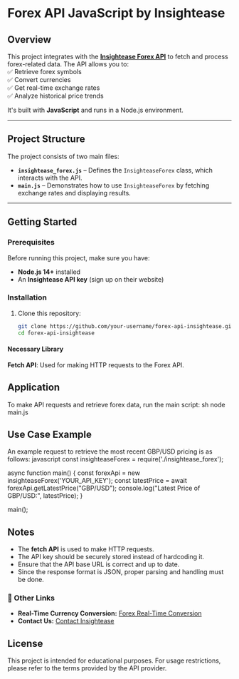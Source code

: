 # **Forex API JavaScript by Insightease**

## **Overview**
This project integrates with the **[Insightease Forex API](https://insightease.com/docs/forex-api)** to fetch and process forex-related data. The API allows you to:  
✅ Retrieve forex symbols  
✅ Convert currencies  
✅ Get real-time exchange rates  
✅ Analyze historical price trends  

It's built with **JavaScript** and runs in a Node.js environment.

---

## **Project Structure**
The project consists of two main files:

- **`insightease_forex.js`** – Defines the `InsighteaseForex` class, which interacts with the API.
- **`main.js`** – Demonstrates how to use `InsighteaseForex` by fetching exchange rates and displaying results.

---

## **Getting Started**

### **Prerequisites**
Before running this project, make sure you have:

- **Node.js 14+** installed
- An **Insightease API key** (sign up on their website)

### **Installation**
1. Clone this repository:
   ```sh
   git clone https://github.com/your-username/forex-api-insightease.git
   cd forex-api-insightease
#### Necessary Library
**Fetch API**: Used for making HTTP requests to the Forex API.

## Application
To make API requests and retrieve forex data, run the main script:
sh
node main.js


## Use Case Example
An example request to retrieve the most recent GBP/USD pricing is as follows:
javascript
const insighteaseForex = require('./insightease_forex');

async function main() {
    const forexApi = new insighteaseForex('YOUR_API_KEY');
    const latestPrice = await forexApi.getLatestPrice("GBP/USD");
    console.log("Latest Price of GBP/USD:", latestPrice);
}

main();


## Notes
- The **fetch API** is used to make HTTP requests.
- The API key should be securely stored instead of hardcoding it.
- Ensure that the API base URL is correct and up to date.
- Since the response format is JSON, proper parsing and handling must be done.

### 🔗 Other Links
- **Real-Time Currency Conversion:** [Forex Real-Time Conversion](https://insightease.com/currency-converter)
- **Contact Us:** [Contact Insightease](https://insightease.com/contact)

## License
This project is intended for educational purposes. For usage restrictions, please refer to the terms provided by the API provider.
